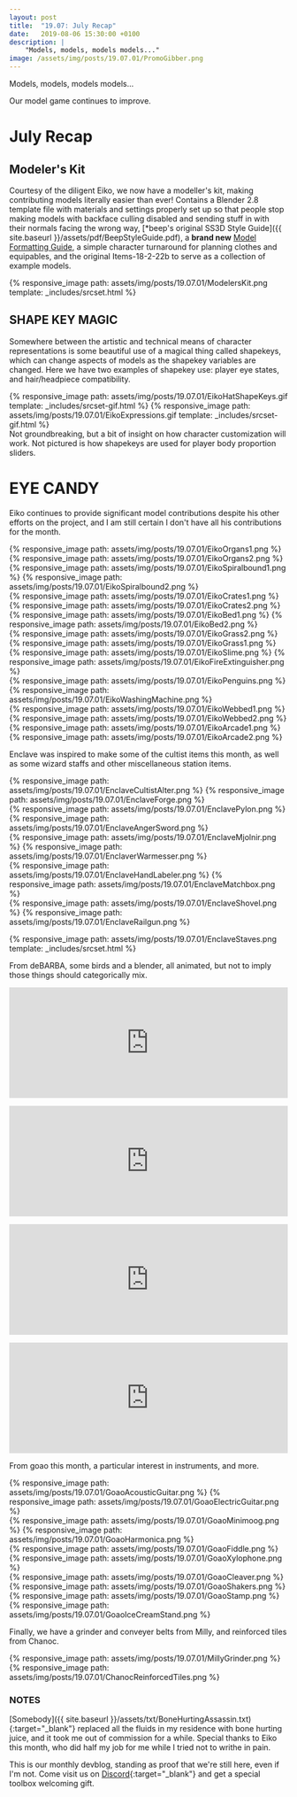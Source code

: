 ```yaml
---
layout: post
title:  "19.07: July Recap"
date:   2019-08-06 15:30:00 +0100
description: |
    "Models, models, models models..."
image: /assets/img/posts/19.07.01/PromoGibber.png
---
```



Models, models, models models...

Our model game continues to improve.

# July Recap

## Modeler's Kit

Courtesy of the diligent Eiko, we now have a modeller's kit, making contributing models literally easier than ever! Contains a Blender 2.8 template file with materials and settings properly set up so that people stop making models with backface culling disabled and sending stuff in with their normals facing the wrong way, [*beep's original SS3D Style Guide]({{ site.baseurl }}/assets/pdf/BeepStyleGuide.pdf), a **brand new** [Model Formatting Guide](/assets/pdf/SS3DModelFormattingGuide.pdf), a simple character turnaround for planning clothes and equipables, and the original Items-18-2-22b to serve as a collection of example models.

{% responsive_image path: assets/img/posts/19.07.01/ModelersKit.png template: _includes/srcset.html %}

## SHAPE KEY MAGIC

Somewhere between the artistic and technical means of character representations is some beautiful use of a magical thing called shapekeys, which can change aspects of models as the shapekey variables are changed.
Here we have two examples of shapekey use: player eye states, and hair/headpiece compatibility.

<div class='horizontal-2' markdown='1'>
{% responsive_image path: assets/img/posts/19.07.01/EikoHatShapeKeys.gif template: _includes/srcset-gif.html  %}
{% responsive_image path: assets/img/posts/19.07.01/EikoExpressions.gif template: _includes/srcset-gif.html %}
</div>
Not groundbreaking, but a bit of insight on how character customization will work. Not pictured is how shapekeys are used for player body proportion sliders.

# EYE CANDY

Eiko continues to provide significant model contributions despite his other efforts on the project, and I am still certain I don't have all his contributions for the month.

<div class='horizontal-2' markdown='1'>
{% responsive_image path: assets/img/posts/19.07.01/EikoOrgans1.png  %}
{% responsive_image path: assets/img/posts/19.07.01/EikoOrgans2.png  %}
</div>

<div class='horizontal-2' markdown='1'>
{% responsive_image path: assets/img/posts/19.07.01/EikoSpiralbound1.png  %}
{% responsive_image path: assets/img/posts/19.07.01/EikoSpiralbound2.png  %}
</div>

<div class='horizontal-2' markdown='1'>
{% responsive_image path: assets/img/posts/19.07.01/EikoCrates1.png  %}
{% responsive_image path: assets/img/posts/19.07.01/EikoCrates2.png  %}
</div>

<div class='horizontal-2' markdown='1'>
{% responsive_image path: assets/img/posts/19.07.01/EikoBed1.png  %}
{% responsive_image path: assets/img/posts/19.07.01/EikoBed2.png  %}
</div>

<div class='horizontal-2' markdown='1'>
{% responsive_image path: assets/img/posts/19.07.01/EikoGrass2.png  %}
{% responsive_image path: assets/img/posts/19.07.01/EikoGrass1.png  %}
</div>

<div class='horizontal-2' markdown='1'>
{% responsive_image path: assets/img/posts/19.07.01/EikoSlime.png  %}
{% responsive_image path: assets/img/posts/19.07.01/EikoFireExtinguisher.png  %}
</div>

<div class='horizontal-2' markdown='1'>
{% responsive_image path: assets/img/posts/19.07.01/EikoPenguins.png  %}
{% responsive_image path: assets/img/posts/19.07.01/EikoWashingMachine.png  %}
</div>

<div class='horizontal-2' markdown='1'>
{% responsive_image path: assets/img/posts/19.07.01/EikoWebbed1.png  %}
{% responsive_image path: assets/img/posts/19.07.01/EikoWebbed2.png  %}
</div>

<div class='horizontal-2' markdown='1'>
{% responsive_image path: assets/img/posts/19.07.01/EikoArcade1.png  %}
{% responsive_image path: assets/img/posts/19.07.01/EikoArcade2.png  %}
</div>

Enclave was inspired to make some of the cultist items this month, as well as some wizard staffs and other miscellaneous station items.

<div class='horizontal-2' markdown='1'>
{% responsive_image path: assets/img/posts/19.07.01/EnclaveCultistAlter.png  %}
{% responsive_image path: assets/img/posts/19.07.01/EnclaveForge.png  %}
</div>

<div class='horizontal-2' markdown='1'>
{% responsive_image path: assets/img/posts/19.07.01/EnclavePylon.png  %}
{% responsive_image path: assets/img/posts/19.07.01/EnclaveAngerSword.png  %}
</div>

<div class='horizontal-2' markdown='1'>
{% responsive_image path: assets/img/posts/19.07.01/EnclaveMjolnir.png  %}
{% responsive_image path: assets/img/posts/19.07.01/EnclaverWarmesser.png  %}
</div>

<div class='horizontal-2' markdown='1'>
{% responsive_image path: assets/img/posts/19.07.01/EnclaveHandLabeler.png  %}
{% responsive_image path: assets/img/posts/19.07.01/EnclaveMatchbox.png  %}
</div>

<div class='horizontal-2' markdown='1'>
{% responsive_image path: assets/img/posts/19.07.01/EnclaveShovel.png  %}
{% responsive_image path: assets/img/posts/19.07.01/EnclaveRailgun.png  %}
</div>

{% responsive_image path: assets/img/posts/19.07.01/EnclaveStaves.png template: _includes/srcset.html %}

From deBARBA, some birds and a blender, all animated, but not to imply those things should categorically mix.

<div class='horizontal-2-direct-children-desktop' markdown='1'>
  <div class="sketchfab-embed-wrapper">
    <p>
      <iframe width="320" height="200" src="https://sketchfab.com/models/1ac51f5f691a4986a5ac1e415da0c7d9/embed" frameborder="0" allow="autoplay; fullscreen; vr" mozallowfullscreen="true" webkitallowfullscreen="true" style="width:100%"></iframe>
    </p>
  </div>
  <div class="sketchfab-embed-wrapper">
    <p>
      <iframe width="320" height="200" src="https://sketchfab.com/models/2434dc57e8594e80b80cd28c1b19a24e/embed" frameborder="0" allow="autoplay; fullscreen; vr" mozallowfullscreen="true" webkitallowfullscreen="true" style="width:100%"></iframe>
    </p>
  </div>
</div>

<div class='horizontal-2-direct-children-desktop' markdown='1'>
  <div class="sketchfab-embed-wrapper">
    <p>
      <iframe width="320" height="200" src="https://sketchfab.com/models/19ccdf5f26a243f3bd3b47ccbe00e0ea/embed" frameborder="0" allow="autoplay; fullscreen; vr" mozallowfullscreen="true" webkitallowfullscreen="true" style="width:100%"></iframe>
    </p>
  </div>
  <div class="sketchfab-embed-wrapper">
    <p>
      <iframe width="320" height="200" src="https://sketchfab.com/models/15567352b4a44d739e5c2dc966202b29/embed" frameborder="0" allow="autoplay; fullscreen; vr" mozallowfullscreen="true" webkitallowfullscreen="true" style="width:100%"></iframe>
    </p>
  </div>
</div>

From goao this month, a particular interest in instruments, and more.

<div class='horizontal-2' markdown='1'>
{% responsive_image path: assets/img/posts/19.07.01/GoaoAcousticGuitar.png  %}
{% responsive_image path: assets/img/posts/19.07.01/GoaoElectricGuitar.png  %}
</div>

<div class='horizontal-2' markdown='1'>
{% responsive_image path: assets/img/posts/19.07.01/GoaoMinimoog.png  %}
{% responsive_image path: assets/img/posts/19.07.01/GoaoHarmonica.png  %}
</div>

<div class='horizontal-2' markdown='1'>
{% responsive_image path: assets/img/posts/19.07.01/GoaoFiddle.png  %}
{% responsive_image path: assets/img/posts/19.07.01/GoaoXylophone.png  %}
</div>

<div class='horizontal-2' markdown='1'>
{% responsive_image path: assets/img/posts/19.07.01/GoaoCleaver.png  %}
{% responsive_image path: assets/img/posts/19.07.01/GoaoShakers.png  %}
</div>

<div class='horizontal-2' markdown='1'>
{% responsive_image path: assets/img/posts/19.07.01/GoaoStamp.png  %}
{% responsive_image path: assets/img/posts/19.07.01/GoaoIceCreamStand.png  %}
</div>

Finally, we have a grinder and conveyer belts from Milly, and reinforced tiles from Chanoc.

<div class='horizontal-2' markdown='1'>
{% responsive_image path: assets/img/posts/19.07.01/MillyGrinder.png  %}
{% responsive_image path: assets/img/posts/19.07.01/ChanocReinforcedTiles.png  %}
</div>

### NOTES

[Somebody]({{ site.baseurl }}/assets/txt/BoneHurtingAssassin.txt){:target="_blank"} replaced all the fluids in my residence with bone hurting juice, and it took me out of commission for a while. Special thanks to Eiko this month, who did half my job for me while I tried not to writhe in pain.

This is our monthly devblog, standing as proof that we're still here, even if I'm not.
Come visit us on [Discord](https://discord.gg/3ny9tdH){:target="_blank"} and get a special toolbox welcoming gift.
